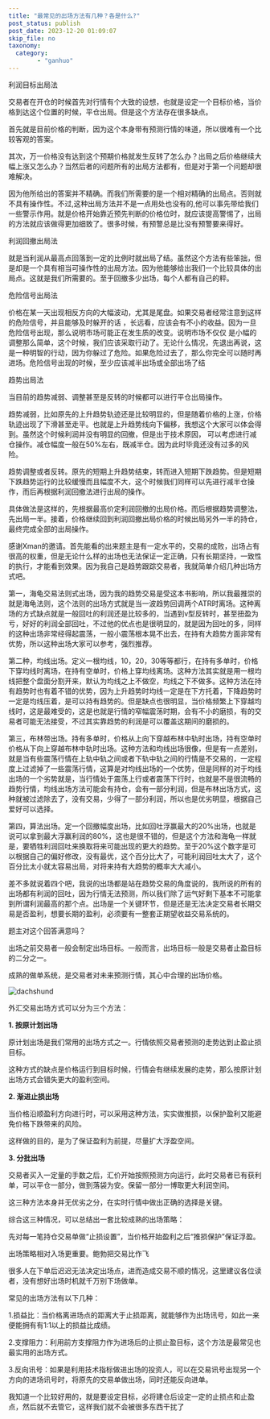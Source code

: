 ```yaml
---
title: "最常见的出场方法有几种？各是什么?"
post_status: publish
post_date: 2023-12-20 01:09:07
skip_file: no
taxonomy:
  category:
        - "ganhuo"
---
```


利润目标出局法

交易者在开仓的时候首先对行情有个大致的设想，也就是设定一个目标价格，当价格到达这个位置的时候，平仓出局。但是这个方法存在很多缺点。

首先就是目前价格的判断，因为这个本身带有预测行情的味道，所以很难有一个比较客观的答案。

其次，万一价格没有达到这个预期价格就发生反转了怎么办？出局之后价格继续大幅上涨又怎么办？当然后者的问题所有的出局方法都有，但是对于第一个问题却很难解决。

因为他所给出的答案并不精确。而我们所需要的是一个相对精确的出局点。否则就不具有操作性。不过,这种出局方法并不是一点用处也没有的,他可以事先带给我们一些警示作用。就是价格开始靠近预先判断的价格位时，就应该提高警惕了，出局的方法就应该做得更加细致了。很多时候，有预警总是比没有预警要来得好。

利润回撤出局法

就是当利润从最高点回落到一定的比例时就出局了结。虽然这个方法有些笨拙，但是却是一个具有相当可操作性的出局方法。因为他能够给出我们一个比较具体的出局点。这就是我们所需要的。至于回撤多少出场，每个人都有自己的秤。

危险信号出局法

价格在某一天出现相反方向的大幅波动，尤其是尾盘。如果交易者经常注意到这样的危险信号，并且能够及时躲开的话 ，长远看，应该会有不小的收益。因为一旦危险信号出现，那么说明市场可能正在发生质的改变。说明市场不仅仅 是小幅的调整那么简单，这个时候，我们应该采取行动了。无论什么情况，先退出再说，这是一种明智的行动，因为你躲过了危险。如果危险过去了，那么你完全可以随时再进场。危险信号出现的时候，至少应该减半出场或全部出场了结

趋势出局法

当目前的趋势减弱、调整甚至是反转的时候都可以进行平仓出局操作。

趋势减弱，比如原先的上升趋势轨迹还是比较明显的，但是随着价格的上涨，价格轨迹出现了下滑甚至走平。也就是上升趋势线向下偏移，我想这个大家可以体会得到。虽然这个时候利润并没有明显的回撤，但是出于技术原因， 可以考虑进行减仓操作。减仓幅度一般在50%左右，既减半仓。因为此时毕竟还没有过多的风险。

趋势调整或者反转。原先的短期上升趋势结束，转而进入短期下跌趋势。但是短期下跌趋势运行的比较缓慢而且幅度不大，这个时候我们同样可以先进行减半仓操作，而后再根据利润回撤法进行出局的操作。

具体做法是这样的，先根据最高价定利润回撤的出局价格。而后根据趋势调整法，先出局一半。接着，价格继续回到利润回撤出局价格的时候出局另外一半的持仓，最终完成全部的出局操作。

感谢Xman的邀请。首先能看的出来题主是有一定水平的，交易的成败，出场占有很高的权重，但是无论什么样的出场也无法保证一定正确，只有长期坚持，一致性的执行，才能看到效果。因为我自己是趋势跟踪交易者，我就简单介绍几种出场方式吧。

第一，海龟交易法则式出场，因为我的趋势交易是受这本书影响，所以我最推崇的就是海龟法则，这个法则的出场方式就是当一波趋势回调两个ATR时离场。这种离场的方式缺点就是一般回吐的利润还是比较多的，当遇到v型反转时，甚至扭盈为亏，好好的利润全部回吐，不过他的优点也是很明显的，就是因为回吐的多，同样的这种出场非常经得起震荡，一般小震荡根本晃不出去，在持有大趋势方面非常有优势，所以这种出场大家可以参考，强烈推荐。

第二种，均线出场。定义一根均线，10，20，30等等都行，在持有多单时，价格下穿均线时离场，在持有空单时，价格上穿均线离场。这种方法其实就是用一根均线把整个盘面分割开来，默认为均线之上不做空，均线之下不做多。这种方法在持有趋势时也有着不错的优势，因为上升趋势时均线一定是在下方托着，下降趋势时一定是均线压着，是可以持有趋势的。但是缺点也很明显，当价格频繁上下穿越均线时，这是最难受的，这是也就是行情的窄幅震荡时期，会有不小的磨损，有的交易者可能无法接受，不过其实靠趋势的利润是可以覆盖这期间的磨损的。

第三，布林带出场。持有多单时，价格从上向下穿越布林中轨时出场，持有空单时价格从下向上穿越布林中轨时出场。这种方法和均线出场很像，但是有一点差别，就是当有些震荡行情在上轨中轨之间或者下轨中轨之间的行情是不交易的，一定程度上过滤掉了一些震荡行情，这算是对均线出场的一个优势，但是同样的对于均线出场的一个劣势就是，当行情处于震荡上行或者震荡下行时，也就是不是很流畅的趋势行情，均线出场方法可能会有持仓，会有一部分利润，但是布林出场方式，这种就被过滤除去了，没有交易，少得了一部分利润，所以也是优劣明显，根据自己爱好可以选择。

第四，算法出场。定一个回撤幅度出场，比如回吐浮赢最大的20%出场，也就是说可以拿到最大浮赢利润的80%，这也是很不错的，但是这个方法和海龟一样就是，要牺牲利润回吐来换取将来可能出现的更大的趋势。至于20%这个数字是可以根据自己的偏好修改，没有最优，这个百分比大了，可能利润回吐太大了，这个百分比太小就太容易出局，对将来持有大趋势的概率大大减小。

差不多就说着四个吧，我说的出场都是站在趋势交易的角度说的，我所说的所有的出场都有利润的回吐，因为行情无法预测，所以我们除了运气好剩下基本不可能拿到所谓利润最高的那个点。出场是一个关键环节，但是还是无法决定交易者长期交易是否盈利，想要长期的盈利，必须要有一整套正期望收益交易系统的。

题主对这个回答满意吗？

出场之前交易者一般会制定出场目标。一般而言，出场目标一般是交易者止盈目标的二分之一。

成熟的做单系统，是交易者对未来预测行情，其心中合理的出场价格。

![dachshund](https://cdn.fendou.la/funstoutiao/2020/12/154254249.jpg "原油4.jpg")

外汇交易出场方式可以分为三个方法：

**1. 按原计划出场**

原计划出场是我们常用的出场方式之一。行情依照交易者预测的走势达到止盈止损目标。

这种方式的缺点是价格运行到目标时候，行情会有继续发展的走势，那么按原计划出场方式会错失更大的盈利空间。

**2. 渐进止损出场**

当价格沿顺盈利方向进行时，可以采用这种方法，实实做推损，以保护盈利又能避免价格下跌带来的风险。

这样做的目的，是为了保证盈利为前提，尽量扩大浮盈空间。

**3. 分批出场**

交易者买入一定量的手数之后，汇价开始按照预测方向运行，此时交易者已有获利单，可以平仓一部分，做到落袋为安。保留一部分一博取更大利润空间。

这三种方法本身并无优劣之分，在实时行情中做出正确的选择是关键。

综合这三种情况，可以总结出一套比较成熟的出场策略：

先对每一笔持仓交易单做“止损设置”，当价格开始盈利之后“推损保护”保证浮盈。

出场策略相对入场更重要。鲍勃把交易比作飞

很多人在下单后迟迟无法决定出场点，进而造成交易不顺的情况，这里建议各位读者，没有想好出场时机就千万别下场做单。

常见的出场方法有以下几种：

1.损益比：当价格离进场点的距离大于止损距离，就能够作为出场讯号，如此一来便能拥有有1:1以上的损益比成绩。

2.支撑阻力：利用前方支撑阻力作为进场后的止损止盈目标，这个方法是最常见也最实用的出场方式。

3.反向讯号：如果是利用技术指标做进出场的投资人，可以在交易讯号出现另一个方向的进场讯号时，将原先的交易单做出场，同时还能反向进单。

我知道一个比较好用的，就是要设定目标，必将建仓后设定一定的止损点和止盈点，然后就不去管它，这样我们就不会被很多东西干扰了
